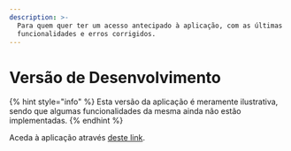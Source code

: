 ```yaml
---
description: >-
  Para quem quer ter um acesso antecipado à aplicação, com as últimas
  funcionalidades e erros corrigidos.
---
```


# Versão de Desenvolvimento

{% hint style="info" %}
Esta versão da aplicação é meramente ilustrativa, sendo que algumas funcionalidades da mesma ainda não estão implementadas.
{% endhint %}

Aceda à aplicação através [deste link](https://afonsosantos.pythonanywhere.com/).



